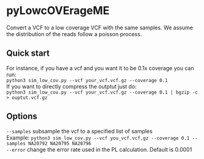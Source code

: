 # pyLowcOVErageME
Convert a VCF to a low coverage VCF with the same samples. We assume the distribution of the reads follow a poisson process.
## Quick start
For instance, if you have a vcf and you want it to be 0.1x coverage you can run:\
`python3 sim_low_cov.py --vcf your_vcf.vcf.gz --coverage 0.1` \
If you want to directly compress the outptut just do: \
`python3 sim_low_cov.py --vcf your_vcf.vcf.gz --coverage 0.1 | bgzip -c > ouptut.vcf.gz`

## Options
`--samples` subsample the vcf to a specified list of samples \
Example: `python3 sim_low_cov.py --vcf you_vcf.vcf.gz --coverage 0.1 --samples NA20792 NA20795 NA20796` \
`--error` change the error rate used in the PL calculation. Default is 0.0001